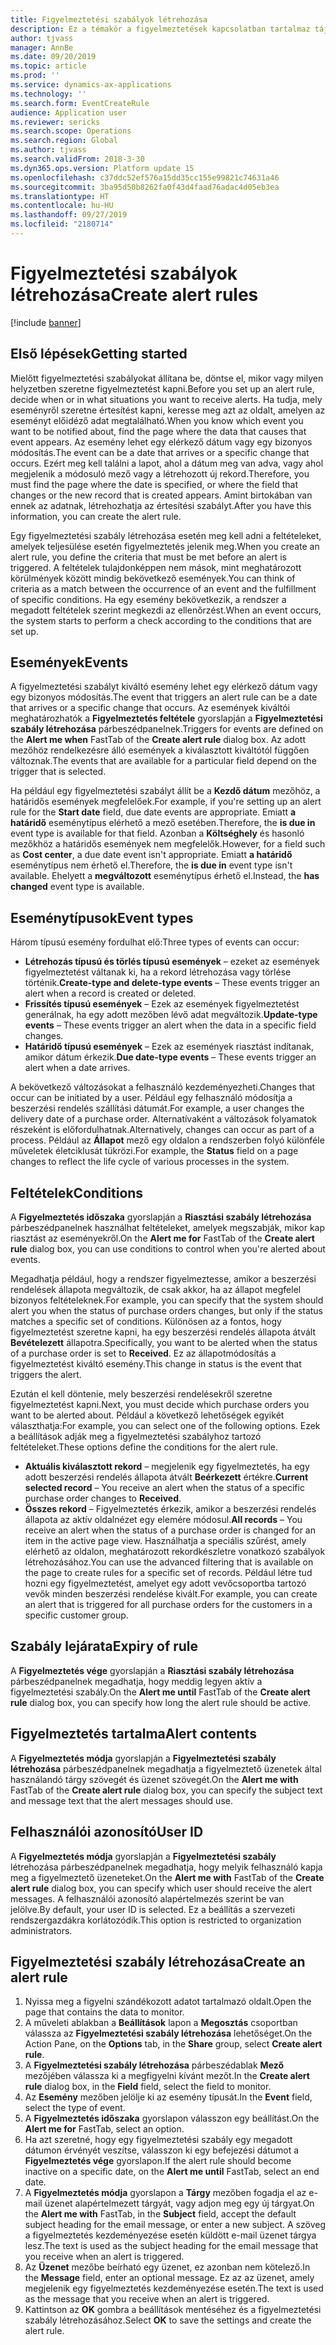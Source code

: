 ```yaml
---
title: Figyelmeztetési szabályok létrehozása
description: Ez a témakör a figyelmeztetések kapcsolatban tartalmaz tájékoztatást, és ismerteti, hogyan kell létrehozni egy figyelmeztetésszabályt, hogy értesítést kapjon például az olyan eseményekről, mint az elérkező dátumok vagy bizonyos módosítások.
author: tjvass
manager: AnnBe
ms.date: 09/20/2019
ms.topic: article
ms.prod: ''
ms.service: dynamics-ax-applications
ms.technology: ''
ms.search.form: EventCreateRule
audience: Application user
ms.reviewer: sericks
ms.search.scope: Operations
ms.search.region: Global
ms.author: tjvass
ms.search.validFrom: 2018-3-30
ms.dyn365.ops.version: Platform update 15
ms.openlocfilehash: c37ddc52ef576a15dd35cc155e99821c74631a46
ms.sourcegitcommit: 3ba95d50b8262fa0f43d4faad76adac4d05eb3ea
ms.translationtype: HT
ms.contentlocale: hu-HU
ms.lasthandoff: 09/27/2019
ms.locfileid: "2180714"
---
```

# <a name="create-alert-rules"></a><span data-ttu-id="2de6b-103">Figyelmeztetési szabályok létrehozása</span><span class="sxs-lookup"><span data-stu-id="2de6b-103">Create alert rules</span></span>

[!include [banner](../includes/banner.md)]

## <a name="getting-started"></a><span data-ttu-id="2de6b-104">Első lépések</span><span class="sxs-lookup"><span data-stu-id="2de6b-104">Getting started</span></span>

<span data-ttu-id="2de6b-105">Mielőtt figyelmeztetési szabályokat állítana be, döntse el, mikor vagy milyen helyzetben szeretne figyelmeztetést kapni.</span><span class="sxs-lookup"><span data-stu-id="2de6b-105">Before you set up an alert rule, decide when or in what situations you want to receive alerts.</span></span> <span data-ttu-id="2de6b-106">Ha tudja, mely eseményről szeretne értesítést kapni, keresse meg azt az oldalt, amelyen az eseményt előidéző adat megtalálható.</span><span class="sxs-lookup"><span data-stu-id="2de6b-106">When you know which event you want to be notified about, find the page where the data that causes that event appears.</span></span> <span data-ttu-id="2de6b-107">Az esemény lehet egy elérkező dátum vagy egy bizonyos módosítás.</span><span class="sxs-lookup"><span data-stu-id="2de6b-107">The event can be a date that arrives or a specific change that occurs.</span></span> <span data-ttu-id="2de6b-108">Ezért meg kell találni a lapot, ahol a dátum meg van adva, vagy ahol megjelenik a módosuló mező vagy a létrehozott új rekord.</span><span class="sxs-lookup"><span data-stu-id="2de6b-108">Therefore, you must find the page where the date is specified, or where the field that changes or the new record that is created appears.</span></span> <span data-ttu-id="2de6b-109">Amint birtokában van ennek az adatnak, létrehozhatja az értesítési szabályt.</span><span class="sxs-lookup"><span data-stu-id="2de6b-109">After you have this information, you can create the alert rule.</span></span>

<span data-ttu-id="2de6b-110">Egy figyelmeztetési szabály létrehozása esetén meg kell adni a feltételeket, amelyek teljesülése esetén figyelmeztetés jelenik meg.</span><span class="sxs-lookup"><span data-stu-id="2de6b-110">When you create an alert rule, you define the criteria that must be met before an alert is triggered.</span></span> <span data-ttu-id="2de6b-111">A feltételek tulajdonképpen nem mások, mint meghatározott körülmények között mindig bekövetkező események.</span><span class="sxs-lookup"><span data-stu-id="2de6b-111">You can think of criteria as a match between the occurrence of an event and the fulfillment of specific conditions.</span></span> <span data-ttu-id="2de6b-112">Ha egy esemény bekövetkezik, a rendszer a megadott feltételek szerint megkezdi az ellenőrzést.</span><span class="sxs-lookup"><span data-stu-id="2de6b-112">When an event occurs, the system starts to perform a check according to the conditions that are set up.</span></span>

## <a name="events"></a><span data-ttu-id="2de6b-113">Események</span><span class="sxs-lookup"><span data-stu-id="2de6b-113">Events</span></span>

<span data-ttu-id="2de6b-114">A figyelmeztetési szabályt kiváltó esemény lehet egy elérkező dátum vagy egy bizonyos módosítás.</span><span class="sxs-lookup"><span data-stu-id="2de6b-114">The event that triggers an alert rule can be a date that arrives or a specific change that occurs.</span></span> <span data-ttu-id="2de6b-115">Az események kiváltói meghatározhatók a **Figyelmeztetés feltétele** gyorslapján a **Figyelmeztetési szabály létrehozása** párbeszédpanelnek.</span><span class="sxs-lookup"><span data-stu-id="2de6b-115">Triggers for events are defined on the **Alert me when** FastTab of the **Create alert rule** dialog box.</span></span> <span data-ttu-id="2de6b-116">Az adott mezőhöz rendelkezésre álló események a kiválasztott kiváltótól függően változnak.</span><span class="sxs-lookup"><span data-stu-id="2de6b-116">The events that are available for a particular field depend on the trigger that is selected.</span></span>

<span data-ttu-id="2de6b-117">Ha például egy figyelmeztetési szabályt állít be a **Kezdő dátum** mezőhöz, a határidős események megfelelőek.</span><span class="sxs-lookup"><span data-stu-id="2de6b-117">For example, if you're setting up an alert rule for the **Start date** field, due date events are appropriate.</span></span> <span data-ttu-id="2de6b-118">Emiatt **a határidő** eseménytípus elérhető a mező esetében.</span><span class="sxs-lookup"><span data-stu-id="2de6b-118">Therefore, the **is due in** event type is available for that field.</span></span> <span data-ttu-id="2de6b-119">Azonban a **Költséghely** és hasonló mezőkhöz a határidős események nem megfelelők.</span><span class="sxs-lookup"><span data-stu-id="2de6b-119">However, for a field such as **Cost center**, a due date event isn't appropriate.</span></span> <span data-ttu-id="2de6b-120">Emiatt **a határidő** eseménytípus nem érhető el.</span><span class="sxs-lookup"><span data-stu-id="2de6b-120">Therefore, the **is due in** event type isn't available.</span></span> <span data-ttu-id="2de6b-121">Ehelyett a **megváltozott** eseménytípus érhető el.</span><span class="sxs-lookup"><span data-stu-id="2de6b-121">Instead, the **has changed** event type is available.</span></span>

## <a name="event-types"></a><span data-ttu-id="2de6b-122">Eseménytípusok</span><span class="sxs-lookup"><span data-stu-id="2de6b-122">Event types</span></span>

<span data-ttu-id="2de6b-123">Három típusú esemény fordulhat elő:</span><span class="sxs-lookup"><span data-stu-id="2de6b-123">Three types of events can occur:</span></span>

- <span data-ttu-id="2de6b-124">**Létrehozás típusú és törlés típusú események** – ezeket az események figyelmeztetést váltanak ki, ha a rekord létrehozása vagy törlése történik.</span><span class="sxs-lookup"><span data-stu-id="2de6b-124">**Create-type and delete-type events** – These events trigger an alert when a record is created or deleted.</span></span>
- <span data-ttu-id="2de6b-125">**Frissítés típusú események** – Ezek az események figyelmeztetést generálnak, ha egy adott mezőben lévő adat megváltozik.</span><span class="sxs-lookup"><span data-stu-id="2de6b-125">**Update-type events** – These events trigger an alert when the data in a specific field changes.</span></span>
- <span data-ttu-id="2de6b-126">**Határidő típusú események** – Ezek az események riasztást indítanak, amikor dátum érkezik.</span><span class="sxs-lookup"><span data-stu-id="2de6b-126">**Due date-type events** – These events trigger an alert when a date arrives.</span></span>
    
<span data-ttu-id="2de6b-127">A bekövetkező változásokat a felhasználó kezdeményezheti.</span><span class="sxs-lookup"><span data-stu-id="2de6b-127">Changes that occur can be initiated by a user.</span></span> <span data-ttu-id="2de6b-128">Például egy felhasználó módosítja a beszerzési rendelés szállítási dátumát.</span><span class="sxs-lookup"><span data-stu-id="2de6b-128">For example, a user changes the delivery date of a purchase order.</span></span> <span data-ttu-id="2de6b-129">Alternatívaként a változások folyamatok részeként is előfordulhatnak.</span><span class="sxs-lookup"><span data-stu-id="2de6b-129">Alternatively, changes can occur as part of a process.</span></span> <span data-ttu-id="2de6b-130">Például az **Állapot** mező egy oldalon a rendszerben folyó különféle műveletek életciklusát tükrözi.</span><span class="sxs-lookup"><span data-stu-id="2de6b-130">For example, the **Status** field on a page changes to reflect the life cycle of various processes in the system.</span></span>

## <a name="conditions"></a><span data-ttu-id="2de6b-131">Feltételek</span><span class="sxs-lookup"><span data-stu-id="2de6b-131">Conditions</span></span>

<span data-ttu-id="2de6b-132">A **Figyelmeztetés időszaka** gyorslapján a **Riasztási szabály létrehozása** párbeszédpanelnek használhat feltételeket, amelyek megszabják, mikor kap riasztást az eseményekről.</span><span class="sxs-lookup"><span data-stu-id="2de6b-132">On the **Alert me for** FastTab of the **Create alert rule** dialog box, you can use conditions to control when you're alerted about events.</span></span>

<span data-ttu-id="2de6b-133">Megadhatja például, hogy a rendszer figyelmeztesse, amikor a beszerzési rendelések állapota megváltozik, de csak akkor, ha az állapot megfelel bizonyos feltételeknek.</span><span class="sxs-lookup"><span data-stu-id="2de6b-133">For example, you can specify that the system should alert you when the status of purchase orders changes, but only if the status matches a specific set of conditions.</span></span> <span data-ttu-id="2de6b-134">Különösen az a fontos, hogy figyelmeztetést szeretne kapni, ha egy beszerzési rendelés állapota átvált **Bevételezett** állapotra.</span><span class="sxs-lookup"><span data-stu-id="2de6b-134">Specifically, you want to be alerted when the status of a purchase order is set to **Received**.</span></span> <span data-ttu-id="2de6b-135">Ez az állapotmódosítás a figyelmeztetést kiváltó esemény.</span><span class="sxs-lookup"><span data-stu-id="2de6b-135">This change in status is the event that triggers the alert.</span></span>

<span data-ttu-id="2de6b-136">Ezután el kell döntenie, mely beszerzési rendelésekről szeretne figyelmeztetést kapni.</span><span class="sxs-lookup"><span data-stu-id="2de6b-136">Next, you must decide which purchase orders you want to be alerted about.</span></span> <span data-ttu-id="2de6b-137">Például a következő lehetőségek egyikét választhatja:</span><span class="sxs-lookup"><span data-stu-id="2de6b-137">For example, you can select one of the following options.</span></span> <span data-ttu-id="2de6b-138">Ezek a beállítások adják meg a figyelmeztetési szabályhoz tartozó feltételeket.</span><span class="sxs-lookup"><span data-stu-id="2de6b-138">These options define the conditions for the alert rule.</span></span>

- <span data-ttu-id="2de6b-139">**Aktuális kiválasztott rekord** – megjelenik egy figyelmeztetés, ha egy adott beszerzési rendelés állapota átvált **Beérkezett** értékre.</span><span class="sxs-lookup"><span data-stu-id="2de6b-139">**Current selected record** – You receive an alert when the status of a specific purchase order changes to **Received**.</span></span>
- <span data-ttu-id="2de6b-140">**Összes rekord** – Figyelmeztetés érkezik, amikor a beszerzési rendelés állapota az aktív oldalnézet egy elemére módosul.</span><span class="sxs-lookup"><span data-stu-id="2de6b-140">**All records** – You receive an alert when the status of a purchase order is changed for an item in the active page view.</span></span> <span data-ttu-id="2de6b-141">Használhatja a speciális szűrést, amely elérhető az oldalon, meghatározott rekordkészletre vonatkozó szabályok létrehozásához.</span><span class="sxs-lookup"><span data-stu-id="2de6b-141">You can use the advanced filtering that is available on the page to create rules for a specific set of records.</span></span> <span data-ttu-id="2de6b-142">Például létre tud hozni egy figyelmeztetést, amelyet egy adott vevőcsoportba tartozó vevők minden beszerzési rendelése kivált.</span><span class="sxs-lookup"><span data-stu-id="2de6b-142">For example, you can create an alert that is triggered for all purchase orders for the customers in a specific customer group.</span></span>
    
## <a name="expiry-of-rule"></a><span data-ttu-id="2de6b-143">Szabály lejárata</span><span class="sxs-lookup"><span data-stu-id="2de6b-143">Expiry of rule</span></span>

<span data-ttu-id="2de6b-144">A **Figyelmeztetés vége** gyorslapján a **Riasztási szabály létrehozása** párbeszédpanelnek megadhatja, hogy meddig legyen aktív a figyelmeztetési szabály.</span><span class="sxs-lookup"><span data-stu-id="2de6b-144">On the **Alert me until** FastTab of the **Create alert rule** dialog box, you can specify how long the alert rule should be active.</span></span>

## <a name="alert-contents"></a><span data-ttu-id="2de6b-145">Figyelmeztetés tartalma</span><span class="sxs-lookup"><span data-stu-id="2de6b-145">Alert contents</span></span>

<span data-ttu-id="2de6b-146">A **Figyelmeztetés módja** gyorslapján a **Figyelmeztetési szabály létrehozása** párbeszédpanelnek megadhatja a figyelmeztető üzenetek által használandó tárgy szövegét és üzenet szövegét.</span><span class="sxs-lookup"><span data-stu-id="2de6b-146">On the **Alert me with** FastTab of the **Create alert rule** dialog box, you can specify the subject text and message text that the alert messages should use.</span></span>

## <a name="user-id"></a><span data-ttu-id="2de6b-147">Felhasználói azonosító</span><span class="sxs-lookup"><span data-stu-id="2de6b-147">User ID</span></span>

<span data-ttu-id="2de6b-148">A **Figyelmeztetés módja** gyorslapján a **Figyelmeztetési szabály** létrehozása párbeszédpanelnek megadhatja, hogy melyik felhasználó kapja meg a figyelmeztető üzeneteket.</span><span class="sxs-lookup"><span data-stu-id="2de6b-148">On the **Alert me with** FastTab of the **Create alert rule** dialog box, you can specify which user should receive the alert messages.</span></span> <span data-ttu-id="2de6b-149">A felhasználói azonosító alapértelmezés szerint be van jelölve.</span><span class="sxs-lookup"><span data-stu-id="2de6b-149">By default, your user ID is selected.</span></span> <span data-ttu-id="2de6b-150">Ez a beállítás a szervezeti rendszergazdákra korlátozódik.</span><span class="sxs-lookup"><span data-stu-id="2de6b-150">This option is restricted to organization administrators.</span></span>

## <a name="create-an-alert-rule"></a><span data-ttu-id="2de6b-151">Figyelmeztetési szabály létrehozása</span><span class="sxs-lookup"><span data-stu-id="2de6b-151">Create an alert rule</span></span>

1. <span data-ttu-id="2de6b-152">Nyissa meg a figyelni szándékozott adatot tartalmazó oldalt.</span><span class="sxs-lookup"><span data-stu-id="2de6b-152">Open the page that contains the data to monitor.</span></span>
2. <span data-ttu-id="2de6b-153">A műveleti ablakban a **Beállítások** lapon a **Megosztás** csoportban válassza az **Figyelmeztetési szabály létrehozása** lehetőséget.</span><span class="sxs-lookup"><span data-stu-id="2de6b-153">On the Action Pane, on the **Options** tab, in the **Share** group, select **Create alert rule**.</span></span>
3. <span data-ttu-id="2de6b-154">A **Figyelmeztetési szabály létrehozása** párbeszédablak **Mező** mezőjében válassza ki a megfigyelni kívánt mezőt.</span><span class="sxs-lookup"><span data-stu-id="2de6b-154">In the **Create alert rule** dialog box, in the **Field** field, select the field to monitor.</span></span>
4. <span data-ttu-id="2de6b-155">Az **Esemény** mezőben jelölje ki az esemény típusát.</span><span class="sxs-lookup"><span data-stu-id="2de6b-155">In the **Event** field, select the type of event.</span></span>
5. <span data-ttu-id="2de6b-156">A **Figyelmeztetés időszaka** gyorslapon válasszon egy beállítást.</span><span class="sxs-lookup"><span data-stu-id="2de6b-156">On the **Alert me for** FastTab, select an option.</span></span>
6. <span data-ttu-id="2de6b-157">Ha azt szeretné, hogy egy figyelmeztetési szabály egy megadott dátumon érvényét veszítse, válasszon ki egy befejezési dátumot a **Figyelmeztetés vége** gyorslapon.</span><span class="sxs-lookup"><span data-stu-id="2de6b-157">If the alert rule should become inactive on a specific date, on the **Alert me until** FastTab, select an end date.</span></span>
7. <span data-ttu-id="2de6b-158">A **Figyelmeztetés módja** gyorslapon a **Tárgy** mezőben fogadja el az e-mail üzenet alapértelmezett tárgyát, vagy adjon meg egy új tárgyat.</span><span class="sxs-lookup"><span data-stu-id="2de6b-158">On the **Alert me with** FastTab, in the **Subject** field, accept the default subject heading for the email message, or enter a new subject.</span></span> <span data-ttu-id="2de6b-159">A szöveg a figyelmeztetés kezdeményezése esetén küldött e-mail üzenet tárgya lesz.</span><span class="sxs-lookup"><span data-stu-id="2de6b-159">The text is used as the subject heading for the email message that you receive when an alert is triggered.</span></span>
8. <span data-ttu-id="2de6b-160">Az **Üzenet** mezőbe beírható egy üzenet, ez azonban nem kötelező.</span><span class="sxs-lookup"><span data-stu-id="2de6b-160">In the **Message** field, enter an optional message.</span></span> <span data-ttu-id="2de6b-161">Ez az az üzenet, amely megjelenik egy figyelmeztetés kezdeményezése esetén.</span><span class="sxs-lookup"><span data-stu-id="2de6b-161">The text is used as the message that you receive when an alert is triggered.</span></span>
9. <span data-ttu-id="2de6b-162">Kattintson az **OK** gombra a beállítások mentéséhez és a figyelmeztetési szabály létrehozásához.</span><span class="sxs-lookup"><span data-stu-id="2de6b-162">Select **OK** to save the settings and create the alert rule.</span></span>
